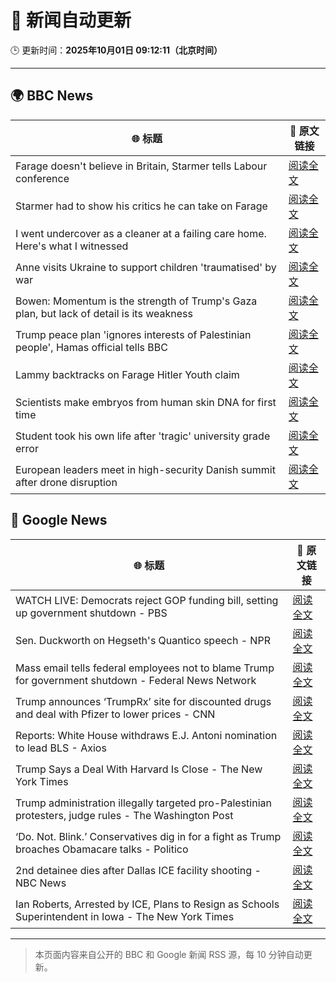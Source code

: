 # 🧠 新闻自动更新

🕒 更新时间：**2025年10月01日 09:12:11（北京时间）**

---

## 🌍 BBC News

| 🌐 标题 | 🔗 原文链接 |
|--------|-------------|
| Farage doesn't believe in Britain, Starmer tells Labour conference | [阅读全文](https://www.bbc.com/news/articles/c749vy43l74o?at_medium=RSS&at_campaign=rss) |
| Starmer had to show his critics he can take on Farage | [阅读全文](https://www.bbc.com/news/articles/cpw1jwdlz7lo?at_medium=RSS&at_campaign=rss) |
| I went undercover as a cleaner at a failing care home. Here's what I witnessed | [阅读全文](https://www.bbc.com/news/articles/c4g78yj2v2go?at_medium=RSS&at_campaign=rss) |
| Anne visits Ukraine to support children 'traumatised' by war | [阅读全文](https://www.bbc.com/news/articles/cgrqlrjgd51o?at_medium=RSS&at_campaign=rss) |
| Bowen: Momentum is the strength of Trump's Gaza plan, but lack of detail is its weakness | [阅读全文](https://www.bbc.com/news/articles/cn829deeje3o?at_medium=RSS&at_campaign=rss) |
| Trump peace plan 'ignores interests of Palestinian people', Hamas official tells BBC | [阅读全文](https://www.bbc.com/news/articles/cx2j97jldkmo?at_medium=RSS&at_campaign=rss) |
| Lammy backtracks on Farage Hitler Youth claim | [阅读全文](https://www.bbc.com/news/articles/cn95q9j0yyro?at_medium=RSS&at_campaign=rss) |
| Scientists make embryos from human skin DNA for first time | [阅读全文](https://www.bbc.com/news/articles/c4g2vyee0zlo?at_medium=RSS&at_campaign=rss) |
| Student took his own life after 'tragic' university grade error | [阅读全文](https://www.bbc.com/news/articles/cy5016evdp2o?at_medium=RSS&at_campaign=rss) |
| European leaders meet in high-security Danish summit after drone disruption | [阅读全文](https://www.bbc.com/news/articles/cp8jdene16ro?at_medium=RSS&at_campaign=rss) |

## 📰 Google News

| 🌐 标题 | 🔗 原文链接 |
|--------|-------------|
| WATCH LIVE: Democrats reject GOP funding bill, setting up government shutdown - PBS | [阅读全文](https://news.google.com/rss/articles/CBMiwwFBVV95cUxPMEp3LTVwckJjRndoZHA4d0REeWNwZkZvX3RPUk1OamdOaEdvdnJGRnFwYWVoRHNwdFcwWThYeWxBbk01RjZ3ZHFJZElMSmpGWF94NW53Y1RjWXpNNUsyYmEwN1dFTEZjMElaSVRrdEREV2ZoVWtQUlN4d2J4WEt0U0pkeGdxaDQ4d05yY002a2MwMjJ6QjI0bXdrZ2JjbllFaXdaQXdxUUZmb0Q0dl84c1hSdWRidVZPaFljYlBpc29sUmc?oc=5) |
| Sen. Duckworth on Hegseth's Quantico speech - NPR | [阅读全文](https://news.google.com/rss/articles/CBMijwFBVV95cUxOTFpTeFJiUjZibU92UmQxaVNDa2tndFVtRGo4OFlkeVpTcTB1QloxWmZ2b1lwYW1lN0pERnZMenp3a1JqNjhGTmlXNW5lRE9lMU95dHp1M0pkNGlZUnE5am96V254Ymx0am1pM2kzVUFxX1pZLXQ0ZDZWZTRGNF9KRGtwVF9vRldVQWhDSFAxSQ?oc=5) |
| Mass email tells federal employees not to blame Trump for government shutdown - Federal News Network | [阅读全文](https://news.google.com/rss/articles/CBMi0wFBVV95cUxQd2ptSVY4RmU2WE9YNUZMX09yRmZ1SVlYbUZ5V1p5WmZITksyZnV0ZUFfMVdkMk9NZ1hPY1J3OXNWRklNdzBweU5mdnZ3aEZhQS1RTjVZU3EwQjMxRGVpY2tzWV9mMnh4UW4yeHpRTWlNQnF6Sm83VUsyM0tOMkdXRl8wX3RGY21UMkZ1cE1JSEpQS3p4c2pSbUw3emZvdTVfd3lSbnVKRjAtNjI0eWRlS2o0MURQZm9Bd0FsNGJub2p5R0EtUE9KLWk1SkpKekp5Y0ww?oc=5) |
| Trump announces ‘TrumpRx’ site for discounted drugs and deal with Pfizer to lower prices - CNN | [阅读全文](https://news.google.com/rss/articles/CBMickFVX3lxTFBHdmZZN25DQkptdXpzNE92Q0s4dzlOTVAzNmlkUEZ5d2JGWWdsTDhmcktsUVVMcTRrQklEV015Szg5eDEzZndTbFJRRDMyUzNNVFZnenEzUC1LUEVxRWx5UnFpMWItSWhtUnkyX3dyOGNUUQ?oc=5) |
| Reports: White House withdraws E.J. Antoni nomination to lead BLS - Axios | [阅读全文](https://news.google.com/rss/articles/CBMilwFBVV95cUxOTVRLLUpPWDdXRUZvc2V1RmF3czlrbV82SjJTb1FkQ2tTWmxsX3dUSkw1UmVWcjg5SjF3R2VFZW9JQzQ3Y1plSWtldlVUOG4zVWhmdjhmMGFxbWwwdms3cmNZQVJCblhTM1VHM2hMYVBjVXRVOXRHbGY3M0cxQklqSjB5Sl9FMjhDd0VxQ1pWcmFhdW5yX2Fr?oc=5) |
| Trump Says a Deal With Harvard Is Close - The New York Times | [阅读全文](https://news.google.com/rss/articles/CBMibkFVX3lxTE1RSGRmZUVpeTNaQTVnTk92ZWpwY3B1ekY2RUw4NUlKdGpMV0ktZTEzUUZCbEpHTDlNb1RuWmdOcnZ4MlkxYkNCeS1zelZPLU44dHlPNTFLZWZjeVdqVmtpazJxOHFJOEN2QmRONS1R?oc=5) |
| Trump administration illegally targeted pro-Palestinian protesters, judge rules - The Washington Post | [阅读全文](https://news.google.com/rss/articles/CBMitwFBVV95cUxPdmdtYTFzUEM2SVRVNnB4bUhqZk9HX0xXalVyM0Y3MWVzZUg5cnV0RGJXT0NWNFNxbXhlRmlpQlZWRzJWVTNHWFVjbEFiZkFITXp4dEZSekV2RHYyc0EzWk4xQzJsT0ZZemczbW5wSDQtSU51RzIxY2hOQkhkbmdpcW04ckJxQVNaWDV6aEswbUdCQ3ZkTGFUTHVVdGpsYVhFaElEYWd5VHJZZ0NKejJ4dkhyTDFleDA?oc=5) |
| ‘Do. Not. Blink.’ Conservatives dig in for a fight as Trump broaches Obamacare talks - Politico | [阅读全文](https://news.google.com/rss/articles/CBMikgFBVV95cUxOUHRyRWM2dEFTTVY1Nk9qQ2xJWVZ0ZnlLRGhwb2ZCVTlRcXNLQTlSYS1uMDRzYjQ3NTNfa0JsQlpqX3d4NjJnSUpTRWlxeENzVlhVTnFaeXpLWlNJekM2RkdMWGFNM2RmOV8xOEJOZ0lTOVpyUDVDRnN2eGF5RUltX09rdDFFdmNiU0ZCSlVORDRIQQ?oc=5) |
| 2nd detainee dies after Dallas ICE facility shooting - NBC News | [阅读全文](https://news.google.com/rss/articles/CBMimgFBVV95cUxOWHgybVE3WkpXTUEyRWFkVkdOYmFfMEJsWHZnTnhiT2pteFhxenNWQ3F1VC1zLWdKNUoyN3p3Qm1sX3B6Q19kMW9Sa0lvalY4N0NjTkVJZjRBT05HaTloNllzZUpNcUxBWVJiSjNZblVHX05PZkRFRWFFZDRnNE1mSlJVZmZDazl4d0lPVDFVMHRXZnE0Nld6Tnh30gFWQVVfeXFMTmx0TzNnUTA0Mmc1NDFxdlJvUVNlMzRDTFN0YmNwaElLZnZMdUZ5ZEdTRnlBMUNyQWEzOVhWaXp5UndwaExCb3gxYXZkQnM3N1ROUDNGV1E?oc=5) |
| Ian Roberts, Arrested by ICE, Plans to Resign as Schools Superintendent in Iowa - The New York Times | [阅读全文](https://news.google.com/rss/articles/CBMifEFVX3lxTFBFN2hDX1JJbThYWkpieGhMaTFWeFFVcVJsTmo3dWptaG5FcjhXRU0xQTdDUHUwcllKY29iWmtTeDNvUnFEdURNdEx1Vi10VENiRjBMRHBBaE53TjRDcW9UUGtaY2hFUS1GOV9kNFMtVjdhSG1TaFl4dVBLX00?oc=5) |

---
> 本页面内容来自公开的 BBC 和 Google 新闻 RSS 源，每 10 分钟自动更新。